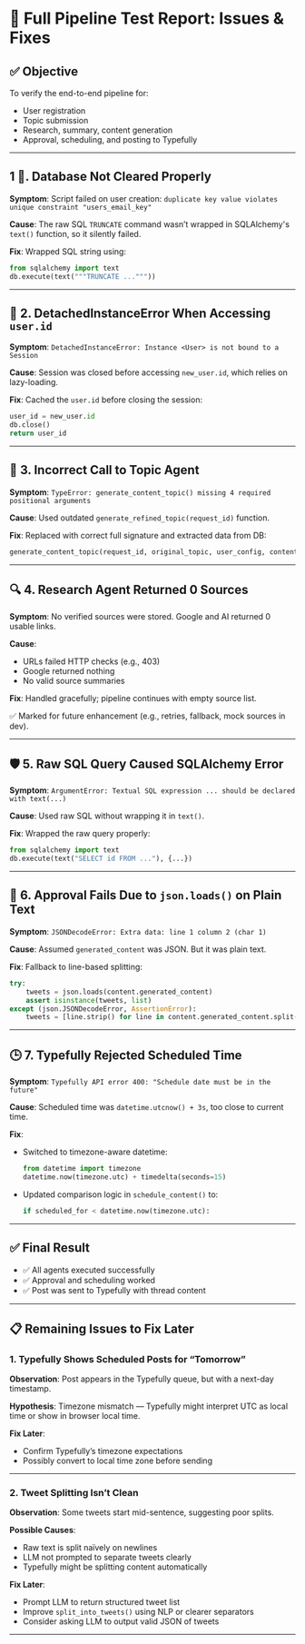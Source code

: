 # 🔪 Full Pipeline Test Report: Issues & Fixes

## ✅ Objective

To verify the end-to-end pipeline for:

* User registration
* Topic submission
* Research, summary, content generation
* Approval, scheduling, and posting to Typefully

---

## 𞵹️ 1. Database Not Cleared Properly

**Symptom**:
Script failed on user creation:
`duplicate key value violates unique constraint "users_email_key"`

**Cause**:
The raw SQL `TRUNCATE` command wasn’t wrapped in SQLAlchemy's `text()` function, so it silently failed.

**Fix**:
Wrapped SQL string using:

```python
from sqlalchemy import text
db.execute(text("""TRUNCATE ..."""))
```

---

## 🧠 2. DetachedInstanceError When Accessing `user.id`

**Symptom**:
`DetachedInstanceError: Instance <User> is not bound to a Session`

**Cause**:
Session was closed before accessing `new_user.id`, which relies on lazy-loading.

**Fix**:
Cached the `user.id` before closing the session:

```python
user_id = new_user.id
db.close()
return user_id
```

---

## 🧠 3. Incorrect Call to Topic Agent

**Symptom**:
`TypeError: generate_content_topic() missing 4 required positional arguments`

**Cause**:
Used outdated `generate_refined_topic(request_id)` function.

**Fix**:
Replaced with correct full signature and extracted data from DB:

```python
generate_content_topic(request_id, original_topic, user_config, content_type, user_id)
```

---

## 🔍 4. Research Agent Returned 0 Sources

**Symptom**:
No verified sources were stored. Google and AI returned 0 usable links.

**Cause**:

* URLs failed HTTP checks (e.g., 403)
* Google returned nothing
* No valid source summaries

**Fix**:
Handled gracefully; pipeline continues with empty source list.

✅ Marked for future enhancement (e.g., retries, fallback, mock sources in dev).

---

## 🛡️ 5. Raw SQL Query Caused SQLAlchemy Error

**Symptom**:
`ArgumentError: Textual SQL expression ... should be declared with text(...)`

**Cause**:
Used raw SQL without wrapping it in `text()`.

**Fix**:
Wrapped the raw query properly:

```python
from sqlalchemy import text
db.execute(text("SELECT id FROM ..."), {...})
```

---

## 🥵 6. Approval Fails Due to `json.loads()` on Plain Text

**Symptom**:
`JSONDecodeError: Extra data: line 1 column 2 (char 1)`

**Cause**:
Assumed `generated_content` was JSON. But it was plain text.

**Fix**:
Fallback to line-based splitting:

```python
try:
    tweets = json.loads(content.generated_content)
    assert isinstance(tweets, list)
except (json.JSONDecodeError, AssertionError):
    tweets = [line.strip() for line in content.generated_content.split("\n") if line.strip()]
```

---

## 🕒 7. Typefully Rejected Scheduled Time

**Symptom**:
`Typefully API error 400: "Schedule date must be in the future"`

**Cause**:
Scheduled time was `datetime.utcnow() + 3s`, too close to current time.

**Fix**:

* Switched to timezone-aware datetime:

  ```python
  from datetime import timezone
  datetime.now(timezone.utc) + timedelta(seconds=15)
  ```
* Updated comparison logic in `schedule_content()` to:

  ```python
  if scheduled_for < datetime.now(timezone.utc):
  ```

---

## ✅ Final Result

* ✅ All agents executed successfully
* ✅ Approval and scheduling worked
* ✅ Post was sent to Typefully with thread content

---

## 📋 Remaining Issues to Fix Later

### 1. Typefully Shows Scheduled Posts for “Tomorrow”

**Observation**:
Post appears in the Typefully queue, but with a next-day timestamp.

**Hypothesis**:
Timezone mismatch — Typefully might interpret UTC as local time or show in browser local time.

**Fix Later**:

* Confirm Typefully’s timezone expectations
* Possibly convert to local time zone before sending

---

### 2. Tweet Splitting Isn’t Clean

**Observation**:
Some tweets start mid-sentence, suggesting poor splits.

**Possible Causes**:

* Raw text is split naïvely on newlines
* LLM not prompted to separate tweets clearly
* Typefully might be splitting content automatically

**Fix Later**:

* Prompt LLM to return structured tweet list
* Improve `split_into_tweets()` using NLP or clearer separators
* Consider asking LLM to output valid JSON of tweets

---
